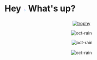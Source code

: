 <style>

img {
  height:10px;
}
</style>

<h1 align="left" class="text-primary">Hey <img src = "./assets/wired-gradient-268-avatar-man-32.gif" type="img/gif"> What's up?</h1>

###

<div align="center">

  
[![trophy](https://github-trophies.vercel.app/?username=oCt-raiN&column=6&margin-w=15&no-frame=true&theme=onestar)](https://github.com/oCt-raiN/github-profile-trophy)

<p><img src="https://github-readme-stats.vercel.app/api/top-langs?username=oct-rain&show_icons=true&theme=dark&locale=en&layout=compact" alt="oct-rain" /></p>

<p>&nbsp;<img  src="https://github-readme-stats.vercel.app/api?username=oct-rain&show_icons=true&theme=dark&locale=en" alt="oct-rain" /></p>

<p><img align="center" src="https://github-readme-streak-stats.herokuapp.com/?user=oct-rain&theme=dark" alt="oct-rain" /></p>
  
</div>
<!--
**oCt-raiN/oCt-raiN** is a ✨ _special_ ✨ repository because its `README.md` (this file) appears on your GitHub profile.

Here are some ideas to get you started:

- 🔭 I’m currently working on ...
- 🌱 I’m currently learning ...
- 👯 I’m looking to collaborate on ...
- 🤔 I’m looking for help with ...
- 💬 Ask me about ...
- 📫 How to reach me: ...
- 😄 Pronouns: ...
- ⚡ Fun fact: ...

- https://spotify-recently-played-readme.vercel.app/
-->


